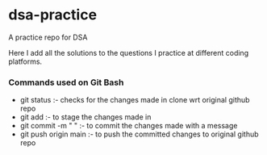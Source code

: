 # dsa-practice
A practice repo for DSA

Here I add all the solutions to the questions I practice at different coding platforms.

### Commands used on Git Bash

- git status :- checks for the changes made in clone wrt original github repo
- git add <filename> :- to stage the changes made in <filename>   
- git commit -m " " :- to commit the changes made with a message
- git push origin main :- to push the committed changes to original github repo